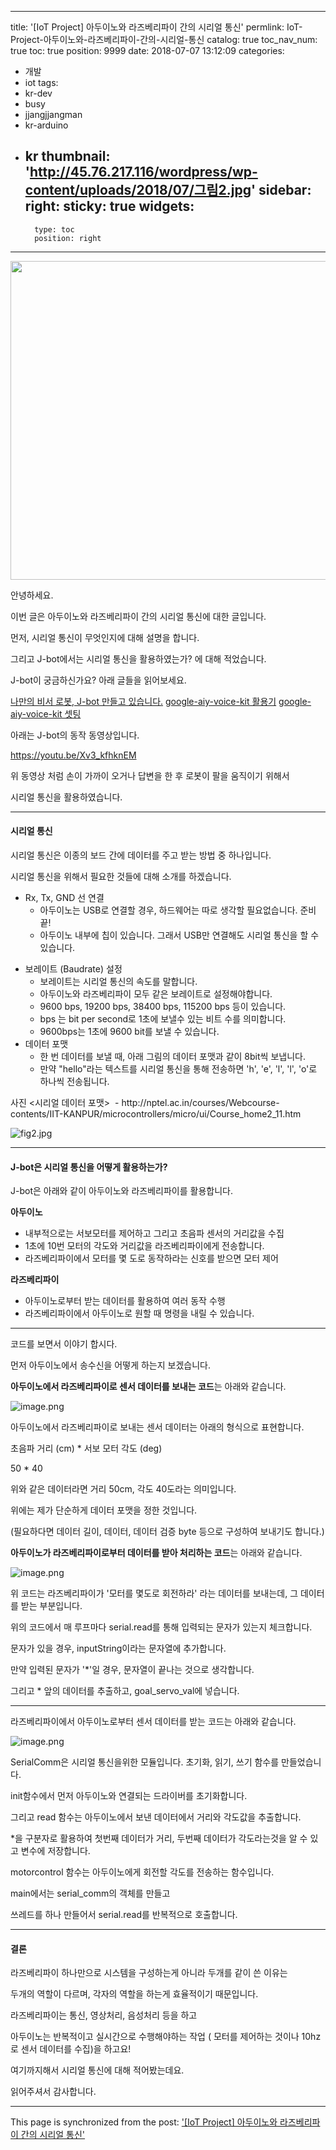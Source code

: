 
---
title: '[IoT Project] 아두이노와 라즈베리파이 간의 시리얼 통신'
permlink: IoT-Project-아두이노와-라즈베리파이-간의-시리얼-통신
catalog: true
toc_nav_num: true
toc: true
position: 9999
date: 2018-07-07 13:12:09
categories:
- 개발
- iot
tags:
- kr-dev
- busy
- jjangjjangman
- kr-arduino
- kr
thumbnail: 'http://45.76.217.116/wordpress/wp-content/uploads/2018/07/그림2.jpg'
sidebar:
    right:
        sticky: true
widgets:
    -
        type: toc
        position: right
---


<img class="alignnone size-full wp-image-111" src="http://45.76.217.116/wordpress/wp-content/uploads/2018/07/그림2.jpg" alt="" width="1526" height="510" />

안녕하세요.

이번 글은 아두이노와 라즈베리파이 간의 시리얼 통신에 대한 글입니다.

먼저, 시리얼 통신이 무엇인지에 대해 설명을 합니다.

그리고 J-bot에서는 시리얼 통신을 활용하였는가? 에 대해 적었습니다.

J-bot이 궁금하신가요? 아래 글들을 읽어보세요.

<a href="https://busy.org/@jacobyu/iot-project-j-bot" target="_blank" rel="noopener">나만의 비서 로봇, J-bot 만들고 있습니다.</a>
<a href="https://busy.org/kr-dev/@jacobyu/iot-project-google-aiy-voice-kit" target="_blank" rel="noopener">google-aiy-voice-kit 활용기</a>
<a href="https://busy.org/steempress/@jacobyu/iotprojectgoogleaiyvoicekitsetting-8kfi34ksfp" target="_blank" rel="noopener">google-aiy-voice-kit 셋팅</a>

아래는 J-bot의 동작 동영상입니다.

https://youtu.be/Xv3_kfhknEM

위 동영상 처럼 손이 가까이 오거나 답변을 한 후 로봇이 팔을 움직이기 위해서

시리얼 통신을 활용하였습니다.


<hr />

#### 시리얼 통신

시리얼 통신은 이종의 보드 간에 데이터를 주고 받는 방법 중 하나입니다.

시리얼 통신을 위해서 필요한 것들에 대해 소개를 하겠습니다.
<ul>
 	<li>Rx, Tx, GND 선 연결
<ul>
 	<li>아두이노는 USB로 연결할 경우, 하드웨어는 따로 생각할 필요없습니다. 준비 끝!</li>
 	<li>아두이노 내부에 칩이 있습니다. 그래서 USB만 연결해도 시리얼 통신을 할 수 있습니다.</li>
</ul>
</li>
</ul>
<ul>
 	<li>보레이트 (Baudrate) 설정
<ul>
 	<li>보레이트는 시리얼 통신의 속도를 말합니다.</li>
 	<li>아두이노와 라즈베리파이 모두 같은 보레이트로 설정해야합니다.</li>
 	<li>9600 bps, 19200 bps, 38400 bps, 115200 bps 등이 있습니다.</li>
 	<li>bps 는 bit per second로 1초에 보낼수 있는 비트 수를 의미합니다.</li>
 	<li>9600bps는 1초에 9600 bit를 보낼 수 있습니다.</li>
</ul>
</li>
 	<li>데이터 포맷
<ul>
 	<li>한 번 데이터를 보낼 때, 아래 그림의 데이터 포맷과 같이 8bit씩 보냅니다.</li>
 	<li>만약 "hello"라는 텍스트를 시리얼 통신을 통해 전송하면 'h', 'e', 'l', 'l', 'o'로 하나씩 전송됩니다.</li>
</ul>
</li>
</ul>
사진 &lt;시리얼 데이터 포맷&gt;  - http://nptel.ac.in/courses/Webcourse-contents/IIT-KANPUR/microcontrollers/micro/ui/Course_home2_11.htm

![fig2.jpg](https://ipfs.busy.org/ipfs/QmQdqXUFpPqtyjjED5RvqgrM8hEjYZ72t88V1ni3b5gXjk)


<hr />

<h4>J-bot은 시리얼 통신을 어떻게 활용하는가?</h4>

J-bot은 아래와 같이 아두이노와 라즈베리파이를 활용합니다.

**아두이노**
<ul>
 	<li>내부적으로는 서보모터를 제어하고 그리고 초음파 센서의 거리값을 수집</li>
 	<li>1초에 10번 모터의 각도와 거리값을 라즈베리파이에게 전송합니다.</li>
 	<li>라즈베리파이에서 모터를 몇 도로 동작하라는 신호를 받으면 모터 제어</li>
</ul>

**라즈베리파이**
<ul>
 	<li>아두이노로부터 받는 데이터를 활용하여 여러 동작 수행</li>
 	<li>라즈베리파이에서 아두이노로 원할 때 명령을 내릴 수 있습니다.</li>
</ul>
<hr />

코드를 보면서 이야기 합시다.

먼저 아두이노에서 송수신을 어떻게 하는지 보겠습니다.

<strong>아두이노에서 라즈베리파이로 센서 데이터를 보내는 코드</strong>는 아래와 같습니다.

![image.png](https://ipfs.busy.org/ipfs/QmRKutKkKconPoxhUPSsWbaTz14RCPnwZ7g2X3AN98FESx)

아두이노에서 라즈베리파이로 보내는 센서 데이터는 아래의 형식으로 표현합니다.

초음파 거리 (cm) * 서보 모터 각도 (deg)

50 * 40

위와 같은 데이터라면 거리 50cm, 각도 40도라는 의미입니다.

위에는 제가 단순하게 데이터 포맷을 정한 것입니다.

(필요하다면 데이터 길이, 데이터, 데이터 검증 byte 등으로 구성하여 보내기도 합니다.)

<strong>아두이노가 라즈베리파이로부터 데이터를 받아 처리하는 코드</strong>는 아래와 같습니다.

![image.png](https://ipfs.busy.org/ipfs/QmX5NHWy5VJFvkb73Xb5TpPCKLLBUBSMf4kQqSAdFuEt4N)


위 코드는 라즈베리파이가 '모터를 몇도로 회전하라' 라는 데이터를 보내는데, 그 데이터를 받는 부분입니다.

위의 코드에서 매 루프마다 serial.read를 통해 입력되는 문자가 있는지 체크합니다.

문자가 있을 경우, inputString이라는 문자열에 추가합니다.

만약 입력된 문자가 '*'일 경우, 문자열이 끝나는 것으로 생각합니다.

그리고 * 앞의 데이터를 추출하고, goal_servo_val에 넣습니다.

<hr />

라즈베리파이에서 아두이노로부터 센서 데이터를 받는 코드는 아래와 같습니다.

![image.png](https://ipfs.busy.org/ipfs/Qmeo9DMVy2KKJvwAVCuDH65KWv4Sj1p95WJ9ohj499oMBA)

SerialComm은 시리얼 통신을위한 모듈입니다. 초기화, 읽기, 쓰기 함수를 만들었습니다.

init함수에서 먼저 아두이노와 연결되는 드라이버를 초기화합니다.

그리고 read 함수는 아두이노에서 보낸 데이터에서 거리와 각도값을 추출합니다.

*을 구분자로 활용하여 첫번째 데이터가 거리, 두번째 데이터가 각도라는것을 알 수 있고 변수에 저장합니다.

motorcontrol 함수는 아두이노에게 회전할 각도를 전송하는 함수입니다.

main에서는 serial_comm의 객체를 만들고

쓰레드를 하나 만들어서 serial.read를 반복적으로 호출합니다.

<hr />

#### 결론

라즈베리파이 하나만으로 시스템을 구성하는게 아니라 두개를 같이 쓴 이유는

두개의 역할이 다르며, 각자의 역할을 하는게 효율적이기 때문입니다.

라즈베리파이는 통신, 영상처리, 음성처리 등을 하고

아두이노는 반복적이고 실시간으로 수행해야하는 작업 ( 모터를 제어하는 것이나 10hz로 센서 데이터를 수집)을 하고요!

여기까지해서 시리얼 통신에 대해 적어봤는데요.

읽어주셔서 감사합니다.

- - -

This page is synchronized from the post: ['[IoT Project] 아두이노와 라즈베리파이 간의 시리얼 통신'](https://steempeak.com/@jacobyu/iot-project)
